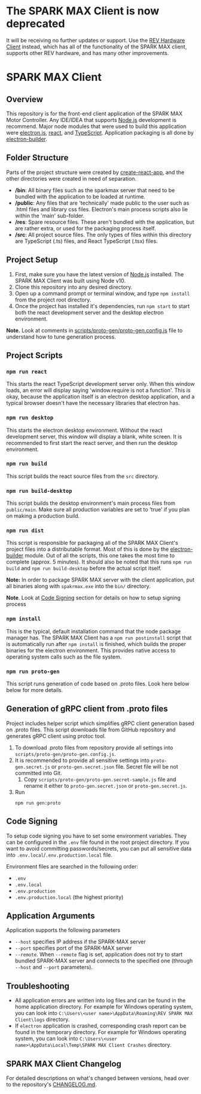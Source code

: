 # The SPARK MAX Client is now deprecated
It will be receiving no further updates or support. Use the [REV Hardware Client](https://docs.revrobotics.com/rev-hardware-client/) instead, which has all of the functionality of the SPARK MAX client, supports other REV hardware, and has many other improvements.

# SPARK MAX Client
## Overview
This repository is for the front-end client application of the SPARK MAX Motor Controller. Any IDE/IDEA that supports [Node.js](https://www.nodejs.org) development is recommend.
Major node modules that were used to build this application were [electron.js](https://electronjs.org), [react](https://reactjs.org/), and [TypeScript](https://www.typescriptlang.org/).
Application packaging is all done by [electron-builder](https://github.com/electron-userland/electron-builder).

## Folder Structure
Parts of the project structure were created by [create-react-app](https://github.com/facebook/create-react-app), and the other directories were created in need of separation.
* **/bin**: All binary files such as the sparkmax server that need to be bundled with the application to be loaded at runtime.
* **/public**: Any files that are 'technically' made public to the user such as .html files and library css files. Electron's main process scripts also lie within the 'main' sub-folder.
* **/res**: Spare resource files. These aren't bundled with the application, but are rather extra, or used for the packaging process itself.
* **/src**: All project source files. The only types of files within this directory are TypeScript (.ts) files, and React TypeScript (.tsx) files.

## Project Setup
1. First, make sure you have the latest version of [Node.js](https://www.nodejs.org) installed. The SPARK MAX Client was built using Node v10.
2. Clone this repository into any desired directory.
3. Open up a command prompt or terminal window, and type `npm install` from the project root directory.
4. Once the project has installed it's dependencies, run `npm start` to start both the react development server and the desktop electron environment.

**Note.** Look at comments in [scripts/proto-gen/proto-gen.config.js](proto-gen.config.js) file to understand how to tune generation process.  

## Project Scripts
### `npm run react`
This starts the react TypeScript development server only. When this window loads, an error will display saying 'window.require is not a function'.
This is okay, because the application itself is an electron desktop application, and a typical browser doesn't have the necessary libraries that electron has.

### `npm run desktop`
This starts the electron desktop environment. Without the react development server, this window will display a blank, white screen.
It is recommended to first start the react server, and then run the desktop environment.

### `npm run build`
This script builds the react source files from the `src` directory.

### `npm run build-desktop`
This script builds the desktop environment's main process files from `public/main`.
Make sure all production variables are set to 'true' if you plan on making a production build.

### `npm run dist`
This script is responsible for packaging all of the SPARK MAX Client's project files into a distributable format.
Most of this is done by the [electron-builder](https://github.com/electron-userland/electron-builder) module. Out of all the scripts,
this one takes the most time to complete (approx. 5 minutes). It should also be noted that this runs `npm run build` and `npm run build-desktop` before the actual script itself.

**Note:** In order to package SPARK MAX server with the client application, put all binaries along with `spakrmax.exe` into the `bin/` directory.

**Note**. Look at [Code Signing](#code-signing) section for details on how to setup signing process

### `npm install`
This is the typical, default installation command that the node package manager has. The SPARK MAX Client has a `npm run postinstall` script that is automatically
run after `npm install` is finished, which builds the proper binaries for the electron environment. This provides native access to operating system calls such as
the file system.

### `npm run proto-gen`
This script runs generation of code based on .proto files. Look here below below for more details.

## Generation of gRPC client from .proto files
Project includes helper script which simplifies gRPC client generation based on .proto files.
This script downloads file from GitHub repository and generates gRPC client using protoc tool.
 
1. To download .proto files from repository provide all settings into `scripts/proto-gen/proto-gen.config.js`.
2. It is recommended to provide all sensitive settings into `proto-gen.secret.js` or `proto-gen.secret.json` file. Secret file will be not committed into Git.
    1. Copy `scripts/proto-gen/proto-gen.secret-sample.js` file and rename it either to `proto-gen.secret.json` or `proto-gen.secret.js`.
3. Run
    ```
    npm run gen:proto
    ```

## Code Signing

To setup code signing you have to set some environment variables. They can be configured in the `.env` file found in the root project directory.
If you want to avoid committing passwords/secrets, you can put all sensitive data into `.env.local`/`.env.production.local` file.

Environment files are searched in the following order:
* `.env`
* `.env.local`
* `.env.production`
* `.env.production.local` (the highest priority)

## Application Arguments

Application supports the following parameters
* `--host` specifies IP address if the SPARK-MAX server
* `--port` specifies port of the SPARK-MAX server
* `--remote`. When `--remote` flag is set, application does not try to start bundled SPARK-MAX server and connects to the specified one (through `--host` and `--port` parameters).

## Troubleshooting

* All application errors are written into log files and can be found in the home application directory. For example for Windows operating system, you can look into `C:\Users\<user name>\AppData\Roaming\REV SPARK MAX Client\logs` directory.
* If `electron` application is crashed, corresponding crash report can be found in the temporary directory. For example for Windows operating system, you can look into `C:\Users\<user name>\AppData\Local\Temp\SPARK MAX Client Crashes` directory.     

## SPARK MAX Client Changelog
For detailed descriptions on what's changed between versions, head over to the repository's [CHANGELOG.md](https://github.com/REVrobotics/SPARK-MAX-Client/blob/master/CHANGELOG.md).
